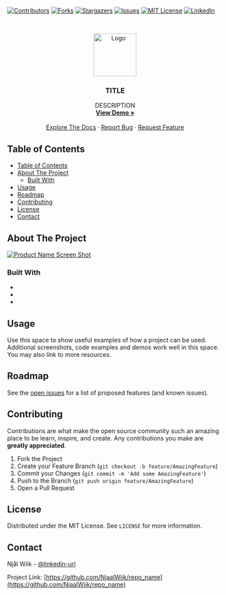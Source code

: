 <!-- PROJECT SHIELDS -->
<!--
Here's a blank template to get started:
**To avoid retyping too much info. Do a search and replace with your text editor for the following:**
`repo_name`
-->
[![Contributors][contributors-shield]][contributors-url]
[![Forks][forks-shield]][forks-url]
[![Stargazers][stars-shield]][stars-url]
[![Issues][issues-shield]][issues-url]
[![MIT License][license-shield]][license-url]
[![LinkedIn][linkedin-shield]][linkedin-url]



<!-- PROJECT LOGO -->
<br />
<p align="center">
  <a href="https://github.com/NjaalWiik/repo_name">
    <img src="img/logo.png" alt="Logo" width="100" height="100">
  </a>

  <h3 align="center">TITLE</h3>

  <p align="center">
    DESCRIPTION
    <br />
    <a href="https://njaalwiik.github.io/repo_name"><strong>View Demo »</strong></a>
    <br />
    <br />
    <a href="https://njaalwiik.github.io/repo_name">Explore The Docs</a>
    ·
    <a href="https://github.com/NjaalWiik/repo_name/issues">Report Bug</a>
    ·
    <a href="https://github.com/NjaalWiik/repo_name/issues">Request Feature</a>
  </p>
</p>



<!-- TABLE OF CONTENTS -->
## Table of Contents

- [Table of Contents](#table-of-contents)
- [About The Project](#about-the-project)
  - [Built With](#built-with)
- [Usage](#usage)
- [Roadmap](#roadmap)
- [Contributing](#contributing)
- [License](#license)
- [Contact](#contact)



<!-- ABOUT THE PROJECT -->
## About The Project

[![Product Name Screen Shot][product-screenshot]](https://github.com/NjaalWiik/repo_name/blob/master/img/demo.png?raw=true)




### Built With

* []()
* []()
* []()


<!-- USAGE EXAMPLES -->
## Usage

Use this space to show useful examples of how a project can be used. Additional screenshots, code examples and demos work well in this space. You may also link to more resources.



<!-- ROADMAP -->
## Roadmap

See the [open issues](https://github.com/NjaalWiik/repo_name/issues) for a list of proposed features (and known issues).



<!-- CONTRIBUTING -->
## Contributing

Contributions are what make the open source community such an amazing place to be learn, inspire, and create. Any contributions you make are **greatly appreciated**.

1. Fork the Project
2. Create your Feature Branch (`git checkout -b feature/AmazingFeature`)
3. Commit your Changes (`git commit -m 'Add some AmazingFeature'`)
4. Push to the Branch (`git push origin feature/AmazingFeature`)
5. Open a Pull Request



<!-- LICENSE -->
## License

Distributed under the MIT License. See `LICENSE` for more information.



<!-- CONTACT -->
## Contact

Njål Wiik - [@linkedin-url](https://www.linkedin.com/in/njaal-wiik/)

Project Link: [https://github.com/NjaalWiik/repo_name](https://github.com/NjaalWiik/repo_name)





<!-- MARKDOWN LINKS & IMAGES -->
<!-- https://www.markdownguide.org/basic-syntax/#reference-style-links -->
[contributors-shield]: https://img.shields.io/github/contributors/NjaalWiik/repo.svg?style=flat-square
[contributors-url]: https://github.com/NjaalWiik/repo/graphs/contributors
[forks-shield]: https://img.shields.io/github/forks/NjaalWiik/repo.svg?style=flat-square
[forks-url]: https://github.com/NjaalWiik/repo/network/members
[stars-shield]: https://img.shields.io/github/stars/NjaalWiik/repo.svg?style=flat-square
[stars-url]: https://github.com/NjaalWiik/repo/stargazers
[issues-shield]: https://img.shields.io/github/issues/NjaalWiik/repo.svg?style=flat-square
[issues-url]: https://github.com/NjaalWiik/repo/issues
[license-shield]: https://img.shields.io/github/license/NjaalWiik/repo.svg?style=flat-square
[license-url]: https://github.com/NjaalWiik/repo/blob/master/LICENSE.txt
[linkedin-shield]: https://img.shields.io/badge/-LinkedIn-black.svg?style=flat-square&logo=linkedin&colorB=555
[linkedin-url]: https://www.linkedin.com/in/njaal-wiik/
[product-screenshot]: https://github.com/NjaalWiik/repo_name/blob/master/img/demo.png?raw=true
